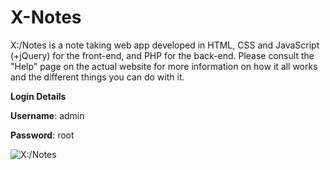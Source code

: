 # X-Notes
X:/Notes is a note taking web app developed in HTML, CSS and JavaScript (+jQuery) for the front-end, and PHP for the back-end. Please consult the "Help" page on the actual website for more information on how it all works and the different things you can do with it.

**Login Details**

**Username**: admin

**Password**: root

![X:/Notes](https://www.xtrendence.com/www/images/xnotes/x-notes-dark-large.jpg)
